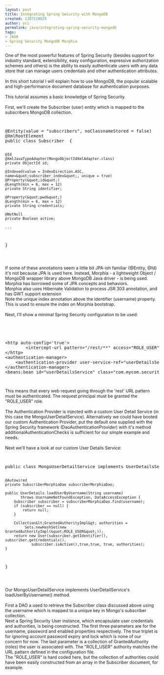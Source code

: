```yaml
---
layout: post
title: Integrating Spring Security with MongoDB
created: 1307218025
author: ori
permalink: java/integrating-spring-security-mongodb
tags:
- JAVA
- Spring Security MongoDB Morphia
---
```

<p>One of the most powerful features of Spring Security (besides support for industry standard, extensibility, easy configuration, expressive authorization schemes and others) is the ability to easily authenticate users with any data store that can manage users credentials and other authentication attributes.<br />
<br />
In this short tutorial I will explain how to use MongoDB, the popular scalable and high-performance document database for authentication purposes.<br />
<br />
This tutorial assumes a basic knowledge of Spring Security.<br />
<br />
First, we'll create the Subscriber (user) entity which is mapped to the subscribers MongoDB collection.</p>
<p>&nbsp;</p>
<pre title="code" class="brush: java;">
@Entity(value = &quot;subscribers&quot;, noClassnameStored = false)
@XmlRootElement
public class Subscriber  {
 
    @Id
    @XmlJavaTypeAdapter(MongoObjectIdXmlAdapter.class)
    private ObjectId id;
 
    @Indexed(value = IndexDirection.ASC, name=&quot;subscriber_index&quot;, unique = true)
    @Property(&quot;id&quot;)
    @Length(min = 6, max = 12)
    private String identifier;
 
    @Property(&quot;pwd&quot;)
    @Length(min = 6, max = 12)
    private String credentials;
 
    @NotNull
    private Boolean active;
 
    ...
 
}</pre>
<pre>

</pre>
<p>If some of these annotations seem a little bit JPA-ish familiar (@Entity, @Id) it's not because JPA is used here. Instead, Morphia - a lightweight Object / MongoDB wrapper library above MongoDB Java driver - is being used. Morphia has borrowed some of JPA concepts and behaviors.<br />
Morphia also uses Hibernate Validation to process JSR 303 annotation, and has GWT&nbsp;support extension<br />
Note the unique index annotation above the identifier (username) property. This is used to ensure the index on Morphia bootstrap.<br />
<br />
Next, I'll show a minimal Spring Security configuration to be used:</p>
<p>&nbsp;</p>
<p>&nbsp;</p>
<pre class="brush: java;" title="code">
&lt;http auto-config='true'&gt;
        &lt;intercept-url pattern=&quot;/rest/**&quot; access=&quot;ROLE_USER&quot;/&gt;
&lt;/http&gt;
&lt;authentication-manager&gt;
    &lt;authentication-provider user-service-ref=&quot;userDetailsService&quot;/&gt;
&lt;/authentication-manager&gt;
&lt;beans:bean id=&quot;userDetailsService&quot; class=&quot;com.mycom.security.MongoUserDetailService&quot;/&gt;</pre>
<p>&nbsp;</p>
<p>This means that every web request going through the 'rest' URL pattern must be authenticated. The request principal must be granted the &quot;ROLE_USER&quot; role.<br />
<br />
The Authentication Provider is injected with a custom User Detail Service (in this case the MongoUserDetailService). Alternatively we could have booted our custom Authentication Provider, put the default one supplied with the Spring Security framework (DaoAuthenticationProvider) with it's method additionalAuthenticationChecks is sufficient for our simple example and needs. <br />
<br />
Next we'll have a look at our custom User Details Service:</p>
<p>&nbsp;</p>
<pre class="brush: java;" title="code">
public class MongoUserDetailService implements UserDetailsService {
 
    @Autowired
    private SubscriberMorphiaDao subscriberMorphiaDao;
 
    public UserDetails loadUserByUsername(String username) 
           throws UsernameNotFoundException, DataAccessException {
        Subscriber subscriber = subscriberMorphiaDao.find(username);
        if (subscriber == null) {
            return null;
        }
 
        Collection&lt;GrantedAuthorityImpl&gt; authorities = 
             Sets.newHashSet(new GrantedAuthorityImpl(&quot;ROLE_USER&quot;));
        return new User(subscriber.getIdentifier(), subscriber.getCredentials(), 
                subscriber.isActive(),true,true, true, authorities);
    }
}</pre>
<p>&nbsp;</p>
<p>Our MongoUserDetailService implements UserDetailService's loadUserByUsername() method.<br />
<br />
First a DAO a used to retrieve the Subscriber class discussed above using the username which is mapped to a unique key in Mongo's subscriber collection. <br />
Next a Spring Security User instance, which encapsulate user credentials and authorities, is being constructed. The first three parameters are for the username, password and enabled properties respectively. The true triplet is for ignoring account password expiry and lock which is none of our concern for now. The last parameter is a collection of GrantedAuthority (roles) the user is associated with. The &quot;ROLE_USER&quot; authority matches the URL pattern defined in the configuration file.<br />
The &quot;ROLE_USER&quot; is hard coded here, but the collection of authorities could have been easily constructed from an array in the Subscriber document, for example.<br />
&nbsp;</p>
<p>&nbsp;</p>

